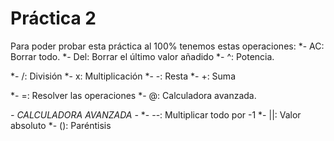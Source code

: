 # Práctica 2

Para poder probar esta práctica al 100% tenemos estas operaciones:
*- AC: Borrar todo.
*- Del: Borrar el último valor añadido
*- ^: Potencia.

*- /: División
*- x: Multiplicación
*- -: Resta
*- +: Suma

*- =: Resolver las operaciones
*- @: Calculadora avanzada.

*-  CALCULADORA AVANZADA -*
*- --: Multiplicar todo por -1
*- ||: Valor absoluto
*- (): Paréntisis 

